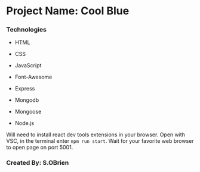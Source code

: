 # Project Name: Cool Blue


### Technologies

- HTML
- CSS
- JavaScript

- Font-Awesome
- Express
- Mongodb
- Mongoose
- Node.js



Will need to install react dev tools extensions in your browser.
Open with VSC, in the terminal enter ```npm run start```. Wait for your favorite web browser to open page on port 5001.

### Created By: S.OBrien

